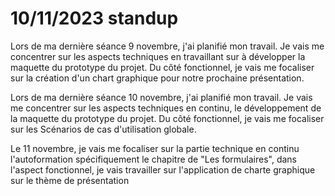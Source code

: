 # 10/11/2023 standup 
Lors de ma dernière séance 9 novembre, j'ai planifié mon travail. Je vais me concentrer sur les aspects techniques en travaillant sur à développer  la maquette du prototype du projet. Du côté fonctionnel, je vais me focaliser sur la création d'un chart  graphique pour notre prochaine présentation. <br>

Lors de ma dernière séance 10 novembre, j'ai planifié mon travail. Je vais me concentrer sur les aspects techniques en continu, le développement de la maquette du prototype du projet. Du côté fonctionnel, je vais me focaliser sur les Scénarios de cas d'utilisation globale. <br>

Le 11 novembre, je vais me focaliser sur la partie technique en continu l'autoformation spécifiquement le chapitre de "Les formulaires", dans l'aspect fonctionnel, je vais travailler sur l'application de charte graphique sur le thème de présentation  